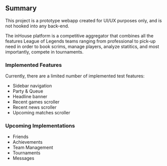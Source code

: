 ## Summary

This project is a prototype webapp created for UI/UX purposes only, and is not hooked into any back-end.

The inHouse platform is a competitive aggregator that combines all the features League of Legends teams ranging from professional to pick-up need in order to book scrims, manage players, analyze statitics, and most importantly, compete in tournaments.

### Implemented Features

Currently, there are a limited number of implemented test features:

- Sidebar navigation
- Party & Queue
- Headline banner
- Recent games scroller
- Recent news scroller
- Upcoming matches scroller

### Upcoming Implementations

- Friends
- Achievements
- Team Management
- Tournaments
- Messages


